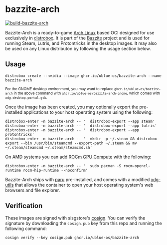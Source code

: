 # bazzite-arch

[![build-bazzite-arch](https://github.com/ublue-os/bazzite-arch/actions/workflows/build.yml/badge.svg)](https://github.com/ublue-os/bazzite-arch/actions/workflows/build.yml) 

Bazzite-Arch is a ready-to-game [Arch Linux](https://archlinux.org/) based OCI designed for use exclusively in [distrobox](https://github.com/89luca89/distrobox). It is part of the [Bazzite](https://github.com/ublue-os/bazzite/) project and is used for running Steam, Lutris, and Protontricks in the desktop images. It may also be used on any Linux distributon by following the usage section below.

## Usage

    distrobox create --nvidia --image ghcr.io/ublue-os/bazzite-arch --name bazzite-arch

<sub>For the GNOME desktop environment, you may want to replace `ghcr.io/ublue-os/bazzite-arch` in the above command with `ghcr.io/ublue-os/bazzite-arch-gnome`, which comes with `xdg-desktop-portal-gtk`.</sub>

Once the image has been created, you may optionally export the pre-installed applications to your host operating system using the following:

    distrobox-enter -n bazzite-arch -- '  distrobox-export --app steam'
    distrobox-enter -n bazzite-arch -- '  distrobox-export --app lutris'
    distrobox-enter -n bazzite-arch -- '  distrobox-export --app protontricks'
    distrobox-enter -n bazzite-arch -- '  mkdir -p ~/.steam && distrobox-export --bin /usr/bin/steamcmd --export-path ~/.steam && mv ~/.steam/steamcmd ~/.steam/steamcmd.sh'

On AMD systems you can add [ROCm GPU Compute](https://www.amd.com/en/graphics/servers-solutions-rocm) with the following:

    distrobox-enter -n bazzite-arch -- '  sudo pacman -S rocm-opencl-runtime rocm-hip-runtime --noconfirm'

Bazzite-Arch ships with [paru](https://github.com/Morganamilo/paru) pre-installed, and comes with a modified [xdg-utils](https://github.com/KyleGospo/xdg-utils-distrobox-arch) that allows the container to open your host operating system's web browsers and file explorer.

## Verification

These images are signed with sisgstore's [cosign](https://docs.sigstore.dev/cosign/overview/). You can verify the signature by downloading the `cosign.pub` key from this repo and running the following command:

    cosign verify --key cosign.pub ghcr.io/ublue-os/bazzite-arch
